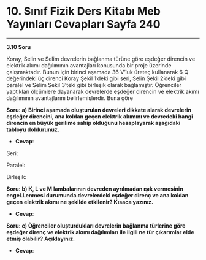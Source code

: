 # 10. Sınıf Fizik Ders Kitabı Meb Yayınları Cevapları Sayfa 240

---

**3.10 Soru**

Koray, Selin ve Selim devrelerin bağlanma türüne göre eşdeğer direncin ve elektrik akımı dağılımının avantajları konusunda bir proje üzerinde çalışmaktadır. Bunun için birinci aşamada 36 V’luk üreteç kullanarak 6 Q değerindeki üç direnci Koray Şekil 1’deki gibi seri, Selin Şekil 2’deki gibi paralel ve Selim Şekil 3’teki gibi birleşik olarak bağlamıştır. Öğrenciler yaptıkları ölçümlere dayanarak devrelerde eşdeğer direncin ve elektrik akımı dağılımının avantajlarını belirlemişlerdir. Buna göre

**Soru: a) Birinci aşamada oluşturulan devreleri dikkate alarak devrelerin eşdeğer direncini, ana koldan geçen elektrik akımını ve devredeki hangi direncin en büyük gerilime sahip olduğunu hesaplayarak aşağıdaki tabloyu doldurunuz.**

-   **Cevap**:

Seri:

 Paralel:

 Birleşik:

**Soru: b) K, L ve M lambalarının devreden ayrılmadan ışık vermesinin engeLLenmesi durumunda devrelerdeki eşdeğer direnç ve ana koldan geçen elektrik akımı ne şekilde etkilenir? Kısaca yazınız.**

-   **Cevap**:

**Soru: c) Öğrenciler oluşturdukları devrelerin bağlanma türlerine göre eşdeğer direnç ve elektrik akımı dağılımları ile ilgili ne tür çıkarımlar elde etmiş olabilir? Açıklayınız.**

-   **Cevap**:
